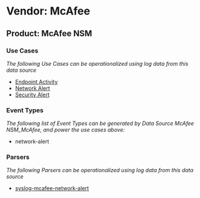 Vendor: McAfee
==============
Product: McAfee NSM
-------------------

### Use Cases

_The following Use Cases can be operationalized using log data from this data source_

* [Endpoint Activity](../UseCases/usecase_endpoint_activity.md)
* [Network Alert](../UseCases/usecase_network_alert.md)
* [Security Alert](../UseCases/usecase_security_alert.md)


### Event Types

_The following list of Event Types can be generated by Data Source McAfee NSM_McAfee, and power the use cases above:_

- network-alert


### Parsers

_The following Parsers can be operationalized using log data from this data source_

* [syslog-mcafee-network-alert](../Parsers/parserContent_syslog-mcafee-network-alert.md)
